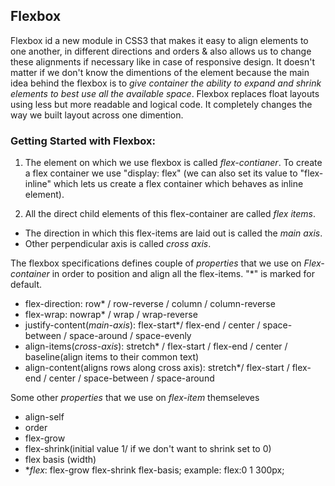## Flexbox

Flexbox id a new module in CSS3 that makes it easy to align elements to one another, in different directions and orders & also allows us to change these alignments if necessary like in case of responsive design. It doesn't matter if we don't know the dimentions of the element because the main idea behind the flexbox is to _give container the ability to expand and shrink elements to best use all the available space_. Flexbox replaces float layouts using less but more readable and logical code.
It completely changes the way we built layout across one dimention.

### Getting Started with Flexbox:

1. The element on which we use flexbox is called _flex-contianer_. To create a flex container we use "display: flex" (we can also set its value to "flex-inline" which lets us create a flex container which behaves as inline element).

2. All the direct child elements of this flex-container are called _flex items_.

- The direction in which this flex-items are laid out is called the _main axis_.
- Other perpendicular axis is called _cross axis_.

The flexbox specifications defines couple of _properties_ that we use on _Flex-container_ in order to position and align all the flex-items.
"\*" is marked for default.

- flex-direction: row\* / row-reverse / column / column-reverse
- flex-wrap: nowrap\* / wrap / wrap-reverse
- justify-content(_main-axis_): flex-start\*/ flex-end / center / space-between / space-around / space-evenly
- align-items(_cross-axis_): stretch\* / flex-start / flex-end / center / baseline(align items to their common text)
- align-content(aligns rows along cross axis): stretch\*/ flex-start / flex-end / center / space-between / space-around

Some other _properties_ that we use on _flex-item_ themseleves

- align-self
- order
- flex-grow
- flex-shrink(initial value 1/ if we don't want to shrink set to 0)
- flex basis (width)
- \*_flex_: flex-grow flex-shrink flex-basis; example: flex:0 1 300px;
